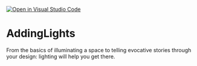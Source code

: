 [![Open in Visual Studio Code](https://classroom.github.com/assets/open-in-vscode-c66648af7eb3fe8bc4f294546bfd86ef473780cde1dea487d3c4ff354943c9ae.svg)](https://classroom.github.com/online_ide?assignment_repo_id=8758782&assignment_repo_type=AssignmentRepo)
# AddingLights
From the basics of illuminating a space to telling evocative stories through your design: lighting will help you get there.
